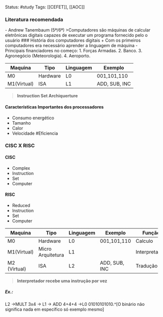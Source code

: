 
Status: #study 
Tags:
[[CEFET]], [[AOC]]
<h3> Literatura recomendada </h3>
- Andrew Tanembaum (5ª/6ª)
>Computadores são máquinas de calcular eletrônicas digitais capazes de executar um programa fornecido pelo o usuário
### História dos computadores digitais
+ Com os primeiros computadores era necessário aprender a linguagem de máquina 
- Principais financiadores no começo: 
	1. Forças Armadas.
	2. Banco.
	3. Agronegócio (Meteorologia).
	4. Aeroporto.

| Maquina     | Tipo     | Linguagem | Exemplo       |
| ----------- | -------- | --------- | ------------- |
| M0          | Hardware | L0        | 001,101,110   |
| M1(Virtual) | ISA      | L1        | ADD, SUB, INC |

> **Instruction Set Archiquerture**
#### Características Importantes dos processadores
 - Consumo energético
 - Tamanho
 - Calor
 - Velocidade
#Eficiencia
### CISC X RISC
#### CISC
- Complex
- Instruction
- Set
- Computer
#### RISC
- Reduced
- Instruction
- Set
- Computer

| Maquina      | Tipo              | Linguagem | Exemplo       | Função        |
| ------------ | ----------------- | --------- | ------------- | ------------- |
| M0           | Hardware          | L0        | 001,101,110   | Calculo       |
| M1(Virtual)  | Micro Arquitetura | L1        |               | Interpretação |
| M2 (Virtual) | ISA               | L2        | ADD, SUB, INC | Tradução      |
> **Interpretador recebe uma instrução por vez**

##### Ex.:
L2 ->MULT 3x4 -> L1 -> ADD 4+4+4 ->L0 01010101010.^[O binário não significa nada em especifico só exemplo mesmo]


